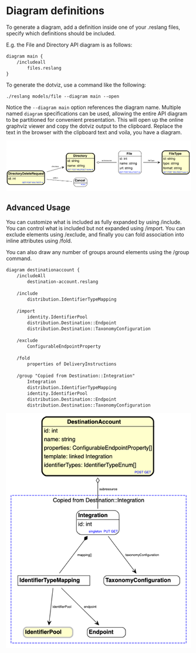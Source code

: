 # Diagram definitions

To generate a diagram, add a definition inside one of your .reslang files, specify which definitions should be included.

E.g. the File and Directory API diagram is as follows:

```
diagram main {
    /includeall
        files.reslang
}
```

To generate the dotviz, use a command like the following:

```
./reslang models/file --diagram main --open
```

Notice the `--diagram main` option references the diagram name.
Multiple named `diagram` specifications can be used, allowing the
entire API diagram to be partitioned for convenient presentation.
This will open up the online graphviz viewer and copy the dotviz output to the clipboard. Replace the text in the browser with the clipboard text and voila, you have a diagram.

![Diagram](dotviz.png)

## Advanced Usage

You can customize what is included as fully expanded by using /include. You can control what is included but not expanded using /import. You can exclude elements using /exclude, and finally you can fold association into inline attributes using /fold.

You can also draw any number of groups around elements using the /group command.

```
diagram destinationaccount {
    /includeAll
        destination-account.reslang

    /include
        distribution.IdentifierTypeMapping

    /import
        identity.IdentifierPool
        distribution.Destination::Endpoint
        distribution.Destination::TaxonomyConfiguration

    /exclude
        ConfigurableEndpointProperty

    /fold
        properties of DeliveryInstructions

    /group "Copied from Destination::Integration"
        Integration
        distribution.IdentifierTypeMapping
        identity.IdentifierPool
        distribution.Destination::Endpoint
        distribution.Destination::TaxonomyConfiguration

```

![Diagram](dotviz-destinationaccount.png)
